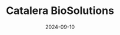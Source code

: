 ---  
layout: startup_page  
title: "Catalera BioSolutions"  
id: "catalera.com"  
permalink: "/catalerabiosolutionscatalera.com09102024/"  
website: "https://catalera.com/"  
funding_round: "Series A"  
funding_amount: "$8M"  
investors: "S2G Ventures, Farm Credit Canada (FCC) Capital"  
about: "Catalera BioSolutions develops biological pest control products for plant, home, and public health. Leveraging over a decade of experience and patented technologies, they aim to overcome challenges hindering the widespread adoption of biological alternatives to synthetic pesticides. Their portfolio includes products for various markets, and they are expanding their offerings with a robust pipeline of new products."  
markets: "Agriculture, Pest Control, AgTech"  
hq: "Vancouver, British Columbia, Canada"  
founded_year: "2024"  
linkedin: "https://www.linkedin.com/company/catalera"  
twitter: ""  
instagram: ""  
facebook: ""  
crunchbase: "https://www.crunchbase.com/organization/catalera"  
pitchbook: ""  

date_display: "10-Sep-2024"  
date: "2024-09-10"

# SEO Optimization  
meta_title: "Catalera BioSolutions - Series A Funding ($8M)"  
meta_description: "Catalera BioSolutions, Catalera BioSolutions develops biological pest control products for plant, home, and public health. Leveraging over a decade of experience and patente..."  
meta_keywords: "Catalera BioSolutions, Agriculture, Pest Control, AgTech, Series A funding"  
canonical_url: "https://startup.projectstartups.com/catalerabiosolutionscatalera.com09102024/"  
---
